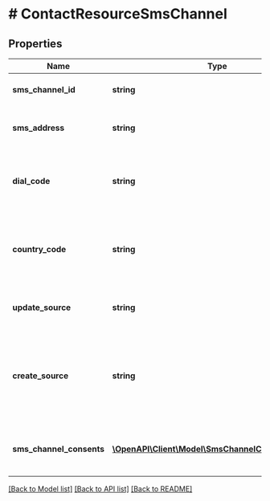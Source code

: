 # # ContactResourceSmsChannel

## Properties

Name | Type | Description | Notes
------------ | ------------- | ------------- | -------------
**sms_channel_id** | **string** | The unique ID that identifies an SMS channel. | [optional]
**sms_address** | **string** | The phone number of the SMS-capable phone, which does not include the country code. | [optional]
**dial_code** | **string** | The dial code used for the SMS-capable phone. For example, the dial code for the United States is &lt;code&gt;1&lt;/code&gt;. | [optional]
**country_code** | **string** | The two character ISO country code used for the SMS-capable phone. For example, the country code for the United States is &lt;code&gt;US&lt;/code&gt;. | [optional]
**update_source** | **string** | Identifies who last updated SMS details for the contact. Valid values are Contact or Account | [optional]
**create_source** | **string** | Identifies who added SMS details for the contact. The value is set when you create SMS details for the contact. Valid values are &lt;code&gt;Contact&lt;/code&gt; or &lt;code&gt;Account&lt;/code&gt;. | [optional]
**sms_channel_consents** | [**\OpenAPI\Client\Model\SmsChannelConsentDetails[]**](SmsChannelConsentDetails.md) | Identifies SMS channel consent details such as the current permission status for the SMS channel and opt-in date. | [optional]

[[Back to Model list]](../../README.md#models) [[Back to API list]](../../README.md#endpoints) [[Back to README]](../../README.md)
